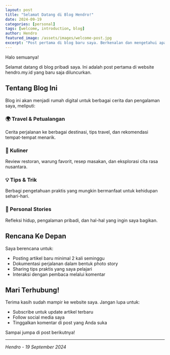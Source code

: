 ```yaml
---
layout: post
title: "Selamat Datang di Blog Hendro!"
date: 2024-09-19
categories: [personal]
tags: [welcome, introduction, blog]
author: Hendro
featured_image: /assets/images/welcome-post.jpg
excerpt: "Post pertama di blog baru saya. Berkenalan dan mengetahui apa yang bisa Anda harapkan dari website ini."
---
```


Halo semuanya! 

Selamat datang di blog pribadi saya. Ini adalah post pertama di website hendro.my.id yang baru saja diluncurkan.

## Tentang Blog Ini

Blog ini akan menjadi rumah digital untuk berbagai cerita dan pengalaman saya, meliputi:

### 🌍 Travel & Petualangan
Cerita perjalanan ke berbagai destinasi, tips travel, dan rekomendasi tempat-tempat menarik.

### 🍜 Kuliner
Review restoran, warung favorit, resep masakan, dan eksplorasi cita rasa nusantara.

### 💡 Tips & Trik
Berbagi pengetahuan praktis yang mungkin bermanfaat untuk kehidupan sehari-hari.

### 📖 Personal Stories
Refleksi hidup, pengalaman pribadi, dan hal-hal yang ingin saya bagikan.

## Rencana Ke Depan

Saya berencana untuk:
- Posting artikel baru minimal 2 kali seminggu
- Dokumentasi perjalanan dalam bentuk photo story
- Sharing tips praktis yang saya pelajari
- Interaksi dengan pembaca melalui komentar

## Mari Terhubung!

Terima kasih sudah mampir ke website saya. Jangan lupa untuk:
- Subscribe untuk update artikel terbaru
- Follow social media saya
- Tinggalkan komentar di post yang Anda suka

Sampai jumpa di post berikutnya!

---

*Hendro - 19 September 2024*
